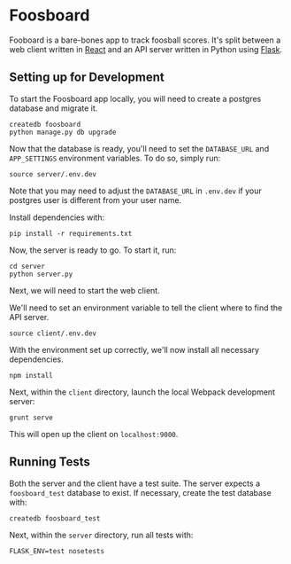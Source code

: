 # Foosboard

Fooboard is a bare-bones app to track foosball scores. It's split between a web client written in [React](http://facebook.github.io/react/) and an API server written in Python using [Flask](http://flask.pocoo.org/).

## Setting up for Development

To start the Foosboard app locally, you will need to create a postgres database and migrate it.

```
createdb foosboard
python manage.py db upgrade
```

Now that the database is ready, you'll need to set the `DATABASE_URL` and `APP_SETTINGS` environment variables. To do so, simply run:

```
source server/.env.dev
```

Note that you may need to adjust the `DATABASE_URL` in `.env.dev` if your postgres user is different from your user name.

Install dependencies with:

```
pip install -r requirements.txt
```

Now, the server is ready to go. To start it, run:

```
cd server
python server.py
```

Next, we will need to start the web client.

We'll need to set an environment variable to tell the client where to find the API server.

```
source client/.env.dev
```

With the environment set up correctly, we'll now install all necessary dependencies.

```
npm install
```

Next, within the `client` directory, launch the local Webpack development server:

```
grunt serve
```

This will open up the client on `localhost:9000`.

## Running Tests

Both the server and the client have a test suite. The server expects a `foosboard_test` database to exist. If necessary, create the test database with:

```
createdb foosboard_test
```

Next, within the `server` directory, run all tests with:

```
FLASK_ENV=test nosetests
```

